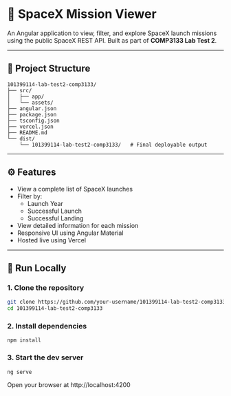 # 🚀 SpaceX Mission Viewer

An Angular application to view, filter, and explore SpaceX launch missions using the public SpaceX REST API. Built as part of **COMP3133 Lab Test 2**.

---

## 📁 Project Structure

```
101399114-lab-test2-comp3133/
├── src/                         
│   ├── app/                     
│   └── assets/                  
├── angular.json                 
├── package.json                
├── tsconfig.json                
├── vercel.json                  
├── README.md                   
└── dist/                        
    └── 101399114-lab-test2-comp3133/   # Final deployable output

```

---

## ⚙️ Features

- View a complete list of SpaceX launches
- Filter by:
  - Launch Year
  - Successful Launch
  - Successful Landing
- View detailed information for each mission
- Responsive UI using Angular Material
- Hosted live using Vercel

---

## 🧪 Run Locally

### 1. Clone the repository
```bash
git clone https://github.com/your-username/101399114-lab-test2-comp3133.git
cd 101399114-lab-test2-comp3133
```

### 2. Install dependencies
```
npm install

```

### 3. Start the dev server
```
ng serve
```
Open your browser at http://localhost:4200

